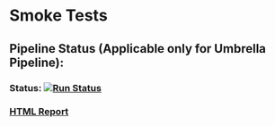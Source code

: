 # Smoke Tests

## Pipeline Status (Applicable only for Umbrella Pipeline):
  ### **Status**: [![Run Status](https://)](https://)
  ### [HTML Report](https://)
